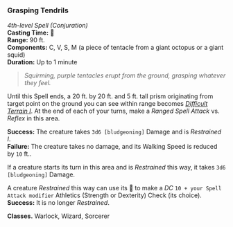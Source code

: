 ### Grasping Tendrils
*4th-level Spell (Conjuration)*  
**Casting Time:** 🔷  
**Range:** 90 ft.  
**Components:** C, V, S, M (a piece of tentacle from a giant octopus or a giant squid)  
**Duration:** Up to 1 minute  

> *Squirming, purple tentacles erupt from the ground, grasping whatever they feel.*

Until this Spell ends, a 20 ft. by 20 ft. and 5 ft. tall prism originating from target point on the ground you can see within range becomes *[Difficult Terrain I][DT]*. At the end of each of your turns, make a *Ranged Spell Attack* vs. *Reflex* in this area.

**Success:** The creature takes `3d6 [bludgeoning]` Damage and is *Restrained I*.  
**Failure:** The creature takes no damage, and its Walking Speed is reduced by `10` ft..  

If a creature starts its turn in this area and is *Restrained* this way, it takes `3d6 [bludgeoning]` Damage.

A creature *Restrained* this way can use its 🔷 to make a *DC* `10 + your Spell Attack modifier` Athletics (Strength or Dexterity) Check (its choice). **Success:** It is no longer *Restrained*.

**Classes.** Warlock, Wizard, Sorcerer

[DT]: ../../Rules/Encounters/Difficult%20Terrain.md
